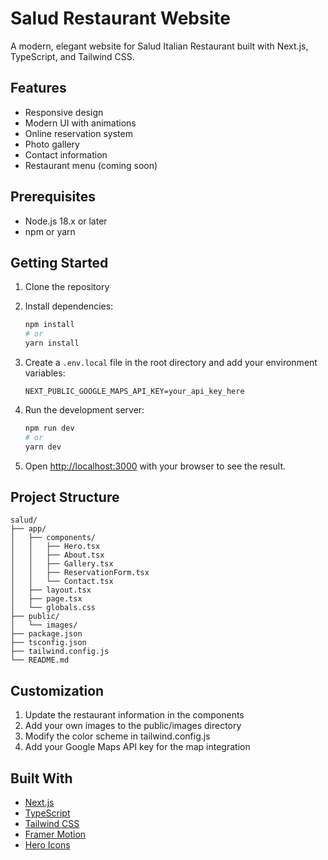 # Salud Restaurant Website

A modern, elegant website for Salud Italian Restaurant built with Next.js, TypeScript, and Tailwind CSS.

## Features

- Responsive design
- Modern UI with animations
- Online reservation system
- Photo gallery
- Contact information
- Restaurant menu (coming soon)

## Prerequisites

- Node.js 18.x or later
- npm or yarn

## Getting Started

1. Clone the repository
2. Install dependencies:
   ```bash
   npm install
   # or
   yarn install
   ```

3. Create a `.env.local` file in the root directory and add your environment variables:
   ```
   NEXT_PUBLIC_GOOGLE_MAPS_API_KEY=your_api_key_here
   ```

4. Run the development server:
   ```bash
   npm run dev
   # or
   yarn dev
   ```

5. Open [http://localhost:3000](http://localhost:3000) with your browser to see the result.

## Project Structure

```
salud/
├── app/
│   ├── components/
│   │   ├── Hero.tsx
│   │   ├── About.tsx
│   │   ├── Gallery.tsx
│   │   ├── ReservationForm.tsx
│   │   └── Contact.tsx
│   ├── layout.tsx
│   ├── page.tsx
│   └── globals.css
├── public/
│   └── images/
├── package.json
├── tsconfig.json
├── tailwind.config.js
└── README.md
```

## Customization

1. Update the restaurant information in the components
2. Add your own images to the public/images directory
3. Modify the color scheme in tailwind.config.js
4. Add your Google Maps API key for the map integration

## Built With

- [Next.js](https://nextjs.org/)
- [TypeScript](https://www.typescriptlang.org/)
- [Tailwind CSS](https://tailwindcss.com/)
- [Framer Motion](https://www.framer.com/motion/)
- [Hero Icons](https://heroicons.com/) 